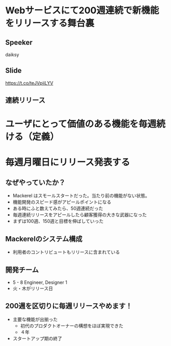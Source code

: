 # Webサービスにて200週連続で新機能をリリースする舞台裏

## Speeker
daiksy

## Slide
https://t.co/teJVpiiLYV


## 連続リリース
# ユーザにとって価値のある機能を毎週続ける（定義）
# 毎週月曜日にリリース発表する

## なぜやっていたか？
* Mackerel はスモールスタートだった。当たり前の機能がない状態。
* 機能開発のスピード感がアピールポイントになる
* ある時にふと数えてみたら、50週連続だった
* 毎週連続リリースをアピールしたら顧客獲得の大きな武器になった
* まずは100週、150週と目標を伸ばしていった

## Mackerelのシステム構成
* 利用者のコントリビュートもリリースに含まれている

## 開発チーム
* 5 - 8 Engineer, Designer 1
* 火・木がリリース日

## 200週を区切りに毎週リリースやめます！
* 主要な機能が出揃った
  * 初代のプロダクトオーナーの構想をほぼ実現できた
  * ４年
* スタートアップ期の終了
